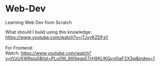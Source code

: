 # Web-Dev
Learning Web Dev from Scratch

What should I build using this knowledge:
<br>
https://www.youtube.com/watch?v=jTJvyKZDFsY
<br>
<br>
For Frontend:
<br>
Watch: https://www.youtube.com/watch?v=tVzUXW6siu0&list=PLu0W_9lII9agq5TrH9XLIKQvv0iaF2X3w&index=1
<br>
